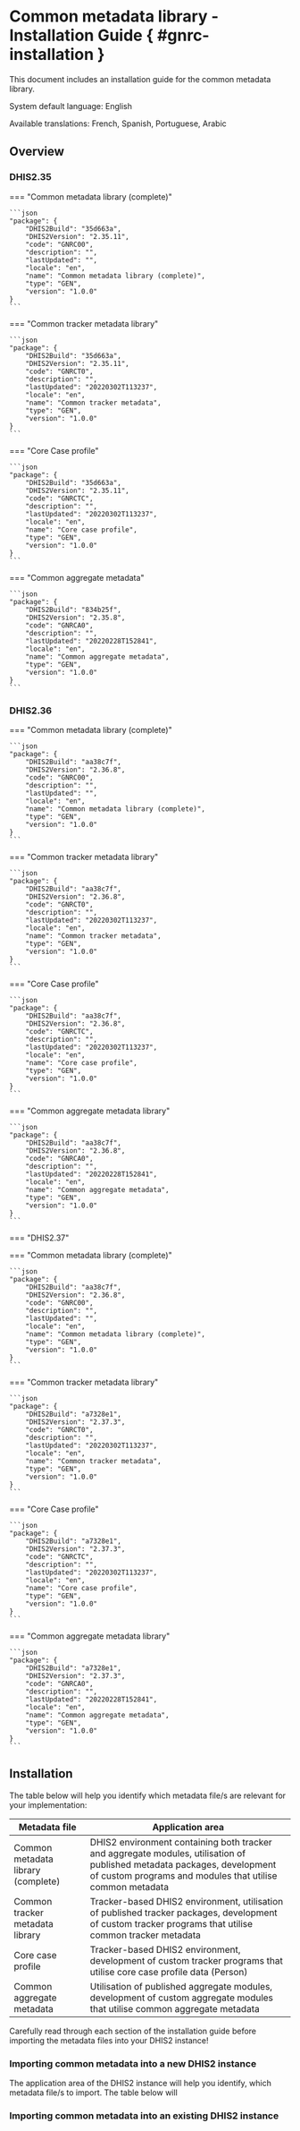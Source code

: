 # Common metadata library - Installation Guide { #gnrc-installation }

This document includes an installation guide for the common metadata library.

System default language: English

Available translations: French, Spanish, Portuguese, Arabic

## Overview

### DHIS2.35

=== "Common metadata library (complete)"

    ```json
    "package": {
        "DHIS2Build": "35d663a",
        "DHIS2Version": "2.35.11",
        "code": "GNRC00",
        "description": "",
        "lastUpdated": "",
        "locale": "en",
        "name": "Common metadata library (complete)",
        "type": "GEN",
        "version": "1.0.0"
    }
    ```

=== "Common tracker metadata library"

    ```json
    "package": {
        "DHIS2Build": "35d663a",
        "DHIS2Version": "2.35.11",
        "code": "GNRCT0",
        "description": "",
        "lastUpdated": "20220302T113237",
        "locale": "en",
        "name": "Common tracker metadata",
        "type": "GEN",
        "version": "1.0.0"
    }
    ```

=== "Core Case profile"

    ```json
    "package": {
        "DHIS2Build": "35d663a",
        "DHIS2Version": "2.35.11",
        "code": "GNRCTC",
        "description": "",
        "lastUpdated": "20220302T113237",
        "locale": "en",
        "name": "Core case profile",
        "type": "GEN",
        "version": "1.0.0"
    }
    ```

=== "Common aggregate metadata"

    ```json
    "package": {
        "DHIS2Build": "834b25f",
        "DHIS2Version": "2.35.8",
        "code": "GNRCA0",
        "description": "",
        "lastUpdated": "20220228T152841",
        "locale": "en",
        "name": "Common aggregate metadata",
        "type": "GEN",
        "version": "1.0.0"
    }
    ```

### DHIS2.36

=== "Common metadata library (complete)"

    ```json
    "package": {
        "DHIS2Build": "aa38c7f",
        "DHIS2Version": "2.36.8",
        "code": "GNRC00",
        "description": "",
        "lastUpdated": "",
        "locale": "en",
        "name": "Common metadata library (complete)",
        "type": "GEN",
        "version": "1.0.0"
    }
    ```

=== "Common tracker metadata library"

    ```json
    "package": {
        "DHIS2Build": "aa38c7f",
        "DHIS2Version": "2.36.8",
        "code": "GNRCT0",
        "description": "",
        "lastUpdated": "20220302T113237",
        "locale": "en",
        "name": "Common tracker metadata",
        "type": "GEN",
        "version": "1.0.0"
    }
    ```

=== "Core Case profile"

    ```json
    "package": {
        "DHIS2Build": "aa38c7f",
        "DHIS2Version": "2.36.8",
        "code": "GNRCTC",
        "description": "",
        "lastUpdated": "20220302T113237",
        "locale": "en",
        "name": "Core case profile",
        "type": "GEN",
        "version": "1.0.0"
    }
    ```

=== "Common aggregate metadata library"

    ```json
    "package": {
        "DHIS2Build": "aa38c7f",
        "DHIS2Version": "2.36.8",
        "code": "GNRCA0",
        "description": "",
        "lastUpdated": "20220228T152841",
        "locale": "en",
        "name": "Common aggregate metadata",
        "type": "GEN",
        "version": "1.0.0"
    }
    ```

=== "DHIS2.37"

=== "Common metadata library (complete)"

    ```json
    "package": {
        "DHIS2Build": "aa38c7f",
        "DHIS2Version": "2.36.8",
        "code": "GNRC00",
        "description": "",
        "lastUpdated": "",
        "locale": "en",
        "name": "Common metadata library (complete)",
        "type": "GEN",
        "version": "1.0.0"
    }
    ```

=== "Common tracker metadata library"

    ```json
    "package": {
        "DHIS2Build": "a7328e1",
        "DHIS2Version": "2.37.3",
        "code": "GNRCT0",
        "description": "",
        "lastUpdated": "20220302T113237",
        "locale": "en",
        "name": "Common tracker metadata",
        "type": "GEN",
        "version": "1.0.0"
    }
    ```

=== "Core Case profile"

    ```json
    "package": {
        "DHIS2Build": "a7328e1",
        "DHIS2Version": "2.37.3",
        "code": "GNRCTC",
        "description": "",
        "lastUpdated": "20220302T113237",
        "locale": "en",
        "name": "Core case profile",
        "type": "GEN",
        "version": "1.0.0"
    }
    ```

=== "Common aggregate metadata library"

    ```json
    "package": {
        "DHIS2Build": "a7328e1",
        "DHIS2Version": "2.37.3",
        "code": "GNRCA0",
        "description": "",
        "lastUpdated": "20220228T152841",
        "locale": "en",
        "name": "Common aggregate metadata",
        "type": "GEN",
        "version": "1.0.0"
    }
    ```

## Installation

The table below will help you identify which metadata file/s are relevant for your implementation:

| Metadata file                      | Application area |
|------------------------------------|------------------|
| Common metadata library (complete) | DHIS2 environment containing both tracker and aggregate modules, utilisation of published metadata packages, development of custom programs and modules that utilise common metadata |
| Common tracker metadata library    | Tracker-based DHIS2 environment, utilisation of published tracker packages, development of custom tracker programs that utilise common tracker metadata |
| Core case profile                  | Tracker-based DHIS2 environment, development of custom tracker programs that utilise core case profile data (Person) |
| Common aggregate metadata          | Utilisation of published aggregate modules, development of custom aggregate modules that utilise common aggregate metadata |

Carefully read through each section of the installation guide before importing the metadata files into your DHIS2 instance!

### Importing common metadata into a new DHIS2 instance

The application area of the DHIS2 instance will help you identify, which metadata file/s to import. The table below will 

### Importing common metadata into an existing DHIS2 instance



